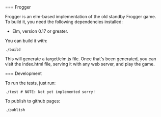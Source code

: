 === Frogger

Frogger is an elm-based implementation of the old standby Frogger game. To build it, you need the following dependencies installed:

* Elm, version 0.17 or greater.

You can build it with:

    ./build

This will generate a target/elm.js file. Once that's been generated, you can visit the index.html file, serving it with any web server, and play the game.

=== Development

To run the tests, just run:

    ./test # NOTE: Not yet implemented sorry!

To publish to github pages:

    ./publish

